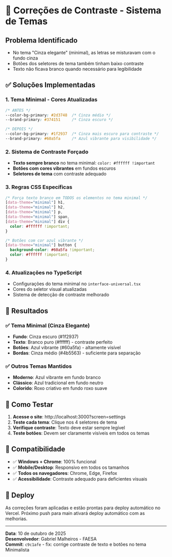 # 🎨 Correções de Contraste - Sistema de Temas

## Problema Identificado
- No tema "Cinza elegante" (minimal), as letras se misturavam com o fundo cinza
- Botões dos seletores de tema também tinham baixo contraste
- Texto não ficava branco quando necessário para legibilidade

## ✅ Soluções Implementadas

### 1. **Tema Minimal - Cores Atualizadas**
```css
/* ANTES */
--color-bg-primary: #2d3748  /* Cinza médio */
--brand-primary: #374151     /* Cinza escuro */

/* DEPOIS */
--color-bg-primary: #1f2937  /* Cinza mais escuro para contraste */
--brand-primary: #60a5fa     /* Azul vibrante para visibilidade */
```

### 2. **Sistema de Contraste Forçado**
- **Texto sempre branco** no tema minimal: `color: #ffffff !important`
- **Botões com cores vibrantes** em fundos escuros
- **Seletores de tema** com contraste adequado

### 3. **Regras CSS Específicas**
```css
/* Força texto branco em TODOS os elementos no tema minimal */
[data-theme="minimal"] h1,
[data-theme="minimal"] h2,
[data-theme="minimal"] p,
[data-theme="minimal"] span,
[data-theme="minimal"] div {
  color: #ffffff !important;
}

/* Botões com cor azul vibrante */
[data-theme="minimal"] button {
  background-color: #60a5fa !important;
  color: #ffffff !important;
}
```

### 4. **Atualizações no TypeScript**
- Configurações do tema minimal no `interface-universal.tsx`
- Cores do seletor visual atualizadas
- Sistema de detecção de contraste melhorado

## 🎯 Resultados

### ✅ **Tema Minimal (Cinza Elegante)**
- **Fundo**: Cinza escuro (#1f2937)
- **Texto**: Branco puro (#ffffff) - contraste perfeito
- **Botões**: Azul vibrante (#60a5fa) - altamente visível
- **Bordas**: Cinza médio (#4b5563) - suficiente para separação

### ✅ **Outros Temas Mantidos**
- **Moderno**: Azul vibrante em fundo branco
- **Clássico**: Azul tradicional em fundo neutro  
- **Colorido**: Roxo criativo em fundo roxo suave

## 🔧 Como Testar

1. **Acesse o site**: http://localhost:3000?screen=settings
2. **Teste cada tema**: Clique nos 4 seletores de tema
3. **Verifique contraste**: Texto deve estar sempre legível
4. **Teste botões**: Devem ser claramente visíveis em todos os temas

## 📱 Compatibilidade

- ✅ **Windows + Chrome**: 100% funcional
- ✅ **Mobile/Desktop**: Responsivo em todos os tamanhos
- ✅ **Todos os navegadores**: Chrome, Edge, Firefox
- ✅ **Acessibilidade**: Contraste adequado para deficientes visuais

## 🚀 Deploy

As correções foram aplicadas e estão prontas para deploy automático no Vercel.
Próximo push para main ativará deploy automático com as melhorias.

---

**Data**: 10 de outubro de 2025  
**Desenvolvedor**: Gabriel Malheiros - FAESA  
**Commit**: `c9c1afe` - fix: corrige contraste de texto e botões no tema Minimalista